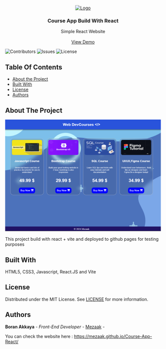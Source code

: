 <br/>
<p align="center">
  <a href="https://github.com/Mezaak/Course-App-React" target="_blank">
    <img src="https://upload.wikimedia.org/wikipedia/commons/thumb/a/a7/React-icon.svg/2300px-React-icon.svg.png" alt="Logo" width="80" height="80">
  </a>

  <h3 align="center">Course App Build With React</h3>

  <p align="center">
    Simple React Website
    <br/>
    <br/>
    <a href="https://mezaak.github.io/Course-App-React/ target="_blank"">View Demo</a>
    
  </p>
</p>

![Contributors](https://img.shields.io/github/contributors/Mezaak/Course-App-React?color=dark-green) ![Issues](https://img.shields.io/github/issues/Mezaak/Course-App-React) ![License](https://img.shields.io/github/license/Mezaak/Course-App-React) 

## Table Of Contents

* [About the Project](#about-the-project)
* [Built With](#built-with)
* [License](#license)
* [Authors](#authors)


## About The Project

![Screen Shot](https://raw.githubusercontent.com/Mezaak/Course-App-React/main/demo.png)

This project build with react + vite and deployed to github pages for testing purposes


## Built With

HTML5, CSS3, Javascript, React.JS and Vite

## License

Distributed under the MIT License. See [LICENSE](https://github.com/Mezaak/Course-App-React/blob/main/LICENSE.md) for more information.

## Authors

 **Boran Akkaya** - *Front-End Developer* - [Mezaak](https://github.com/Mezaak) -


 You can check the website here : https://mezaak.github.io/Course-App-React/




